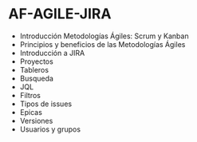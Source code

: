 # AF-AGILE-JIRA

- Introducción Metodologías Ágiles: Scrum y Kanban
- Principios y beneficios de las Metodologías Ágiles
- Introducción a JIRA
- Proyectos
- Tableros
- Busqueda
- JQL
- Filtros
- Tipos de issues
- Epicas 
- Versiones
- Usuarios y grupos

